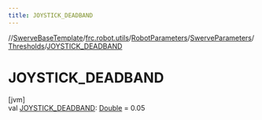```yaml
---
title: JOYSTICK_DEADBAND
---
```

//[SwerveBaseTemplate](../../../../../index.html)/[frc.robot.utils](../../../index.html)/[RobotParameters](../../index.html)/[SwerveParameters](../index.html)/[Thresholds](index.html)/[JOYSTICK_DEADBAND](-j-o-y-s-t-i-c-k_-d-e-a-d-b-a-n-d.html)



# JOYSTICK_DEADBAND



[jvm]\
val [JOYSTICK_DEADBAND](-j-o-y-s-t-i-c-k_-d-e-a-d-b-a-n-d.html): [Double](https://kotlinlang.org/api/latest/jvm/stdlib/kotlin/-double/index.html) = 0.05





